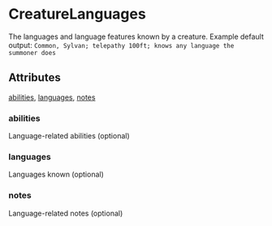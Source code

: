 # CreatureLanguages

The languages and language features known by a creature. Example default output:
`Common, Sylvan; telepathy 100ft; knows any language the summoner does`

## Attributes

[abilities](#abilities), [languages](#languages), [notes](#notes)

### abilities

Language-related abilities (optional)

### languages

Languages known (optional)

### notes

Language-related notes (optional)
